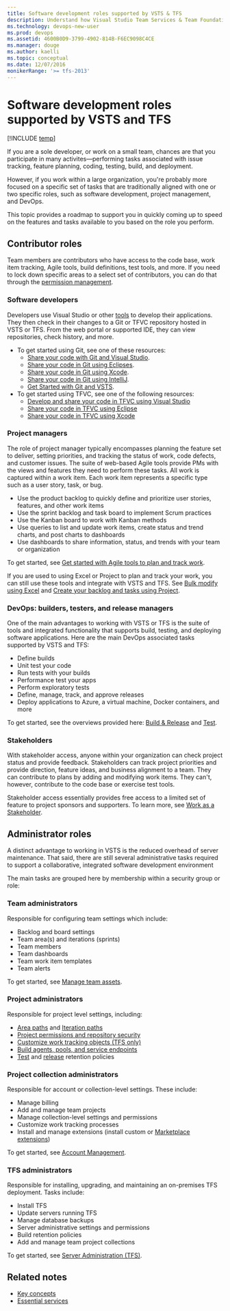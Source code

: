 ```yaml
---
title: Software development roles supported by VSTS & TFS
description: Understand how Visual Studio Team Services & Team Foundation Server tools support various software development roles
ms.technology: devops-new-user 
ms.prod: devops
ms.assetid: 4600B0D9-3799-4902-814B-F6EC9098C4CE
ms.manager: douge
ms.author: kaelli
ms.topic: conceptual
ms.date: 12/07/2016
monikerRange: '>= tfs-2013'
---
```



# Software development roles supported by VSTS and TFS

[!INCLUDE [temp](../_shared/version-vsts-tfs-all-versions.md)]

If you are a sole developer, or work on a small team, chances are that you participate in many activites&mdash;performing tasks associated with issue tracking, feature planning, coding, testing, build, and deployment.  

However, if you work within a large organization, you're probably more focused on a specific set of tasks that are traditionally aligned with one or two specific roles, such as software development, project management, and DevOps.    

This topic provides a roadmap to support you in quickly coming up to speed on the features and tasks available to you based on the role you perform.  

## Contributor roles

Team members are contributors who have access to the code base, work item tracking, Agile tools, build definitions, test tools, and more. If you need to lock down specific areas to a select set of contributors, you can do that through the [permission management](../security/permissions.md).   

### Software developers

Developers use Visual Studio or other [tools](tools.md) to develop their applications. They then check in their changes to a Git or TFVC repository hosted in VSTS or TFS. From the web portal or supported IDE, they can view repositories, check history, and more. 

- To get started using Git, see one of these resources: 
	- [Share your code with Git and Visual Studio](../git/share-your-code-in-git-vs.md).
	- [Share your code in Git using Eclipses](../git/share-your-code-in-git-eclipse.md).
	- [Share your code in Git using Xcode](../git/share-your-code-in-git-xcode.md).
	- [Share your code in Git using IntelliJ](/vsts/java/download-intellij-plug-in).
	- [Get Started with Git and VSTS](../git/gitquickstart.md).
- To get started using TFVC, see one of the following resources: 
	- [Develop and share your code in TFVC using Visual Studio](../tfvc/share-your-code-in-tfvc-vs.md)
	- [Share your code in TFVC using Eclipse](../tfvc/share-your-code-in-tfvc-eclipse.md)
	- [Share your code in TFVC using Xcode](../tfvc/share-your-code-in-tfvc-xcode.md)

### Project managers

The role of project manager typically encompasses planning the feature set to deliver, setting priorities, and tracking the status of work, code defects, and customer issues. The suite of web-based Agile tools provide PMs with the views and features they need to perform these tasks. All work is captured within a work item. Each work item represents a specific type such as a user story, task, or bug. 

- Use the product backlog to quickly define and prioritize user stories, features, and other work items 
- Use the sprint backlog and task board to implement Scrum practices 
- Use the Kanban board to work with Kanban methods 
- Use queries to list and update work items, create status and trend charts, and post charts to dashboards 
- Use dashboards to share information, status, and trends with your team or organization
  
To get started, see [Get started with Agile tools to plan and track work](../work/backlogs/overview.md).  

If you are used to using Excel or Project to plan and track your work, you can still use these tools and integrate with VSTS and TFS. See [Bulk modify using Excel](../work/backlogs/office/bulk-add-modify-work-items-excel.md) and [Create your backlog and tasks using Project](../work/backlogs/office/create-your-backlog-tasks-using-project.md). 

### DevOps: builders, testers, and release managers

One of the main advantages to working with VSTS or TFS is the suite of tools and integrated functionality that supports build, testing, and deploying software applications. Here are the main DevOps associated tasks supported by VSTS and TFS:

- Define builds
- Unit test your code 
- Run tests with your builds 
- Performance test your apps
- Perform exploratory tests
- Define, manage, track, and approve releases 
- Deploy applications to Azure, a virtual machine, Docker containers, and more  

To get started, see the overviews provided here: [Build &amp; Release](../pipelines/overview.md) and [Test](../manual-test/index.md). 

### Stakeholders

With stakeholder access, anyone within your organization can check project status and provide feedback. Stakeholders can track project priorities and provide direction, feature ideas, and business alignment to a team. They can contribute to plans by adding and modifying work items. They can't, however, contribute to the code base or exercise test tools. 

Stakeholder access essentially provides free access to a limited set of feature to project sponsors and supporters. To learn more, see [Work as a Stakeholder](../security/get-started-stakeholder.md). 

<a id="admin-roles">  </a>

## Administrator roles

A distinct advantage to working in VSTS is the reduced overhead of server maintenance. That said, there are still several administrative tasks required to support a collaborative, integrated software development environment

The main tasks are grouped here by membership within a security group or role: 

### Team administrators

Responsible for configuring team settings which include:

- Backlog and board settings
- Team area(s) and iterations (sprints)
- Team members
- Team dashboards
- Team work item templates
- Team alerts

To get started, see [Manage team assets](../work/scale/manage-team-assets.md). 

### Project administrators

Responsible for project level settings, including:

- [Area paths](../work/customize/set-area-paths.md) and [Iteration paths](../work/customize/set-iteration-paths-sprints.md)
- [Project permissions and repository security](../security/permissions.md)
- [Customize work tracking objects (TFS only)](../work/customize/customize-work.md) 
- [Build agents, pools, and service endpoints](../pipelines/overview.md) 
- [Test](../manual-test/getting-started/how-long-to-keep-test-results.md) and [release](../pipelines/policies/retention.md) retention policies 
 

### Project collection administrators

Responsible for account or collection-level settings. These include:

- Manage billing  
- Add and manage team projects    
- Manage collection-level settings and permissions 
- Customize work tracking processes  
- Install and manage extensions (install custom or [Marketplace extensions](https://marketplace.visualstudio.com/)) 

To get started, see [Account Management](../accounts/account-management.md). 

 
### TFS administrators

Responsible for installing, upgrading, and maintaining an on-premises TFS deployment. Tasks include:

- Install TFS 
- Update servers running TFS 
- Manage database backups 
- Server administrative settings and permissions 
- Build retention policies
- Add and manage team project collections     
  
To get started, see [Server Administration (TFS)](../tfs-server/index.md). 


## Related notes

- [Key concepts](concepts.md)
- [Essential services](services.md)
 
